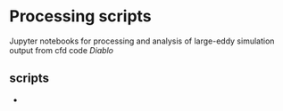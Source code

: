 # Processing scripts

Jupyter notebooks for processing and analysis of large-eddy simulation output from cfd code *Diablo*

## scripts

* 
